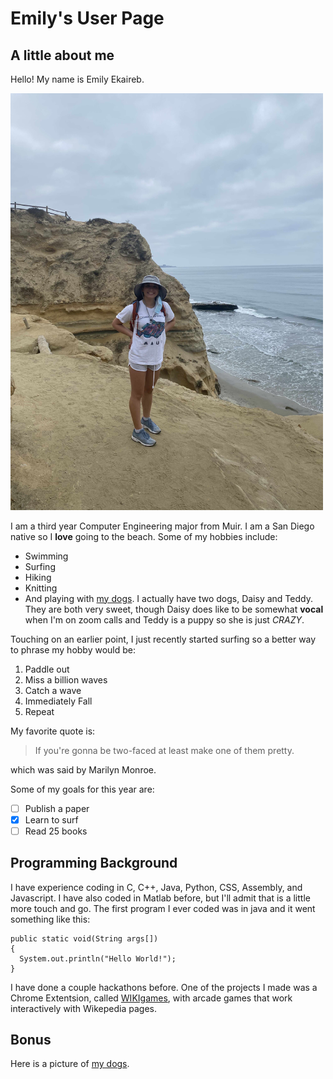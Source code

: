 # Emily's User Page 
## A little about me 
Hello! My name is Emily Ekaireb. 

<img src="me.jpg" alt="me" width="500"/>

I am a third year Computer Engineering major from Muir. I am a San Diego native so I **love** going to the beach. Some of my hobbies include: 
- Swimming
- Surfing
- Hiking
- Knitting
- And playing with [my dogs](#bonus).
I actually have two dogs, Daisy and Teddy. They are both very sweet, though Daisy does like to be somewhat **vocal** when I'm on zoom calls and Teddy is a puppy so she is just *CRAZY*. 

Touching on an earlier point, I just recently started surfing so a better way to phrase my hobby would be: 
1. Paddle out
2. Miss a billion waves 
3. Catch a wave 
4. Immediately Fall
5. Repeat

My favorite quote is: 
>If you're gonna be two-faced at least make one of them pretty.

which was said by Marilyn Monroe.

Some of my goals for this year are: 
- [ ] Publish a paper
- [x] Learn to surf
- [ ] Read 25 books

## Programming Background 
I have experience coding in C, C++, Java, Python, CSS, Assembly, and Javascript. I have also coded in Matlab before, but I'll admit that is a little more touch and go. 
The first program I ever coded was in java and it went something like this: 
```
public static void(String args[])
{
  System.out.println("Hello World!");
}
```
I have done a couple hackathons before. One of the projects I made was a Chrome Extentsion, called [WIKIgames](https://devpost.com/software/wikigames), with arcade games that work interactively with Wikepedia pages. 

## Bonus 
Here is a picture of [my dogs](dogs.jpg).


